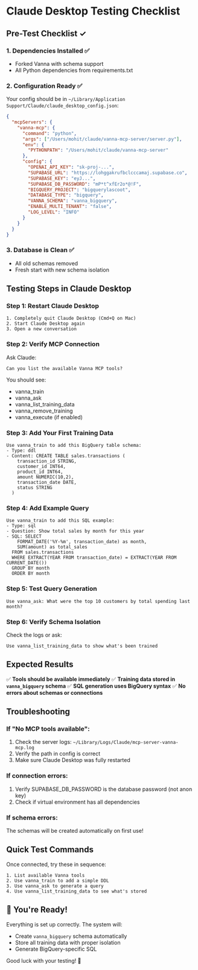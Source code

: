 # Claude Desktop Testing Checklist

## Pre-Test Checklist ✓

### 1. Dependencies Installed ✅
- Forked Vanna with schema support
- All Python dependencies from requirements.txt

### 2. Configuration Ready ✅
Your config should be in `~/Library/Application Support/Claude/claude_desktop_config.json`:

```json
{
  "mcpServers": {
    "vanna-mcp": {
      "command": "python",
      "args": ["/Users/mohit/claude/vanna-mcp-server/server.py"],
      "env": {
        "PYTHONPATH": "/Users/mohit/claude/vanna-mcp-server"
      },
      "config": {
        "OPENAI_API_KEY": "sk-proj-...",
        "SUPABASE_URL": "https://lohggakrufbclcccamaj.supabase.co",
        "SUPABASE_KEY": "eyJ...",
        "SUPABASE_DB_PASSWORD": "mP*t^xfEr2o*@!F",
        "BIGQUERY_PROJECT": "bigquerylascoot",
        "DATABASE_TYPE": "bigquery",
        "VANNA_SCHEMA": "vanna_bigquery",
        "ENABLE_MULTI_TENANT": "false",
        "LOG_LEVEL": "INFO"
      }
    }
  }
}
```

### 3. Database is Clean ✅
- All old schemas removed
- Fresh start with new schema isolation

## Testing Steps in Claude Desktop

### Step 1: Restart Claude Desktop
```
1. Completely quit Claude Desktop (Cmd+Q on Mac)
2. Start Claude Desktop again
3. Open a new conversation
```

### Step 2: Verify MCP Connection
Ask Claude:
```
Can you list the available Vanna MCP tools?
```

You should see:
- vanna_train
- vanna_ask
- vanna_list_training_data
- vanna_remove_training
- vanna_execute (if enabled)

### Step 3: Add Your First Training Data
```
Use vanna_train to add this BigQuery table schema:
- Type: ddl
- Content: CREATE TABLE sales.transactions (
    transaction_id STRING,
    customer_id INT64,
    product_id INT64,
    amount NUMERIC(10,2),
    transaction_date DATE,
    status STRING
  )
```

### Step 4: Add Example Query
```
Use vanna_train to add this SQL example:
- Type: sql
- Question: Show total sales by month for this year
- SQL: SELECT 
    FORMAT_DATE('%Y-%m', transaction_date) as month,
    SUM(amount) as total_sales
  FROM sales.transactions
  WHERE EXTRACT(YEAR FROM transaction_date) = EXTRACT(YEAR FROM CURRENT_DATE())
  GROUP BY month
  ORDER BY month
```

### Step 5: Test Query Generation
```
Use vanna_ask: What were the top 10 customers by total spending last month?
```

### Step 6: Verify Schema Isolation
Check the logs or ask:
```
Use vanna_list_training_data to show what's been trained
```

## Expected Results

✅ **Tools should be available immediately**
✅ **Training data stored in `vanna_bigquery` schema**
✅ **SQL generation uses BigQuery syntax**
✅ **No errors about schemas or connections**

## Troubleshooting

### If "No MCP tools available":
1. Check the server logs: `~/Library/Logs/Claude/mcp-server-vanna-mcp.log`
2. Verify the path in config is correct
3. Make sure Claude Desktop was fully restarted

### If connection errors:
1. Verify SUPABASE_DB_PASSWORD is the database password (not anon key)
2. Check if virtual environment has all dependencies

### If schema errors:
The schemas will be created automatically on first use!

## Quick Test Commands

Once connected, try these in sequence:
```
1. List available Vanna tools
2. Use vanna_train to add a simple DDL
3. Use vanna_ask to generate a query
4. Use vanna_list_training_data to see what's stored
```

## 🎯 You're Ready!

Everything is set up correctly. The system will:
- Create `vanna_bigquery` schema automatically
- Store all training data with proper isolation
- Generate BigQuery-specific SQL

Good luck with your testing! 🚀